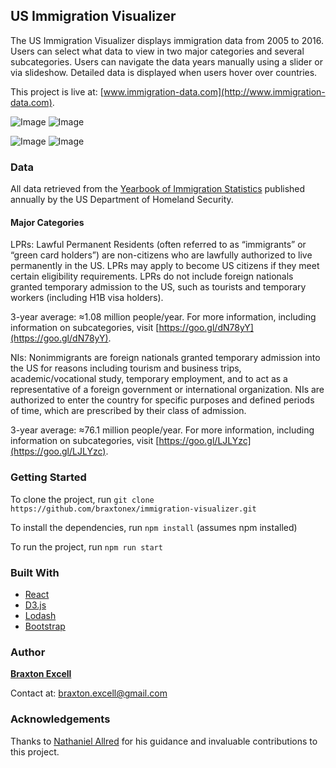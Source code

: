 
## US Immigration Visualizer

The US Immigration Visualizer displays immigration data from 2005 to 2016. Users can select what data to view in two major categories and several subcategories. Users can navigate the data years manually using a slider or via slideshow. Detailed data is displayed when users hover over countries.

This project is live at: [www.immigration-data.com](http://www.immigration-data.com).

![Image](https://www.dropbox.com/s/mjk2ut5cl61pzie/immvis-1.png?raw=1) ![Image](https://www.dropbox.com/s/ptt9pnqehr3hu47/immvis-2.png?raw=1)

![Image](https://www.dropbox.com/s/6uugwb6hdxd7wd2/immvis-3.png?raw=1) ![Image](https://www.dropbox.com/s/7fv6byrx4swlsf7/immvis-4.png?raw=1)

### Data

All data retrieved from the [Yearbook of Immigration Statistics](https://www.dhs.gov/immigration-statistics/yearbook) published annually by the US Department of Homeland Security.

#### Major Categories
LPRs:  Lawful Permanent Residents (often referred to as “immigrants” or “green card holders”) are non-citizens who are lawfully authorized to live permanently in the US. LPRs may apply to become US citizens if they meet certain eligibility requirements. LPRs do not include foreign nationals granted temporary admission to the US, such as tourists and temporary workers (including H1B visa holders). 

3-year average: ≈1.08 million people/year. For more information, including information on subcategories, visit [https://goo.gl/dN78yY](https://goo.gl/dN78yY). 

NIs:  Nonimmigrants are foreign nationals granted temporary admission into the US for reasons including  tourism and business trips, academic/vocational study, temporary employment, and to act as a representative of a foreign government or international organization. NIs are authorized to enter the country for specific purposes and defined periods of time, which are prescribed by their class of admission. 

3-year average: ≈76.1 million people/year. For more information, including information on subcategories, visit [https://goo.gl/LJLYzc](https://goo.gl/LJLYzc). 



### Getting Started

To clone the project, run `git clone https://github.com/braxtonex/immigration-visualizer.git`

To install the dependencies, run `npm install` (assumes npm installed)

To run the project, run `npm run start`

### Built With

* [React](https://github.com/facebook/react)
* [D3.js](https://github.com/d3/d3)
* [Lodash](https://github.com/lodash/lodash)
* [Bootstrap](https://github.com/twbs/bootstrap)

### Author

**[Braxton Excell](https://github.com/braxtonex)**

Contact at: [braxton.excell@gmail.com](braxton.excell@gmail.com)

### Acknowledgements

Thanks to [Nathaniel Allred](https://github.com/neallred) for his guidance and invaluable contributions to this project. 



